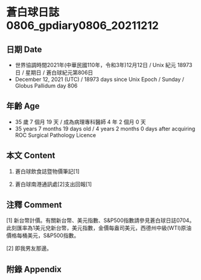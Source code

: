 [_metadata_:encoding]: - "utf-8"
[_metadata_:language]: - "zh-Hant-TW"
[_metadata_:fileformat]: - "markdown"
[_metadata_:MIME_type]: - "text/plain"
[_metadata_:markdown_version]: - "commonmark version 0.30"
[_metadata_:markdown_spec]: - "https://spec.commonmark.org/0.30/"

# 蒼白球日誌0806_gpdiary0806_20211212 #

## 日期 Date ##

* 世界協調時間2021年(中華民國110年，令和3年)12月12日 / Unix 紀元 18973 日 / 星期日 / 蒼白球紀元第806日
* December 12, 2021 (UTC) / 18973 days since Unix Epoch / Sunday / Globus Pallidum day 806

## 年齡 Age ##

* 35 歲 7 個月 19 天 / 成為病理專科醫師 4 年 2 個月 0 天
* 35 years 7 months 19 days old / 4 years 2 months 0 days after acquiring ROC Surgical Pathology Licence

## 本文 Content ##

1. 蒼白球飲食誌暨物價筆記[1]

    
2. 蒼白球南港通訊處[2]支出回報[1]

    

## 注釋 Comment ##

[1] 新台幣計價。有關新台幣、美元指數、S&P500指數請參見蒼白球日誌0704。此刻匯率為1美元兌新台幣，美元指數，金價每盎司美元，西德州中級(WTI)原油價格每桶美元，S&P500指數。


[2] 即我男友那邊。



## 附錄 Appendix ##

